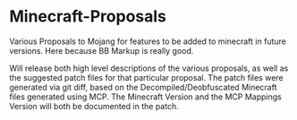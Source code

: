 # Minecraft-Proposals
Various Proposals to Mojang for features to be added to minecraft in future versions. Here because BB Markup is really good.

Will release both high level descriptions of the various proposals, as well as the suggested patch files for that particular proposal. The patch files were generated via git diff, based on the Decompiled/Deobfuscated Minecraft files generated using MCP. The Minecraft Version and the MCP Mappings Version will both be documented in the patch. 
